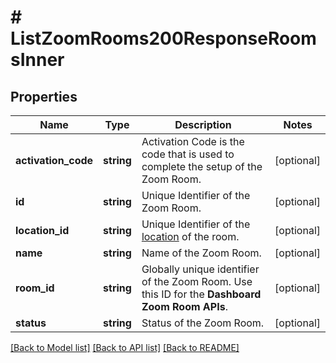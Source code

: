 # # ListZoomRooms200ResponseRoomsInner

## Properties

Name | Type | Description | Notes
------------ | ------------- | ------------- | -------------
**activation_code** | **string** | Activation Code is the code that is used to complete the setup of the Zoom Room. | [optional]
**id** | **string** | Unique Identifier of the Zoom Room. | [optional]
**location_id** | **string** | Unique Identifier of the [location](/docs/api-reference/zoom-api/methods#operation/listZRLocations) of the room. | [optional]
**name** | **string** | Name of the Zoom Room. | [optional]
**room_id** | **string** | Globally unique identifier of the Zoom Room. Use this ID for the **Dashboard Zoom Room APIs**. | [optional]
**status** | **string** | Status of the Zoom Room. | [optional]

[[Back to Model list]](../../README.md#models) [[Back to API list]](../../README.md#endpoints) [[Back to README]](../../README.md)
